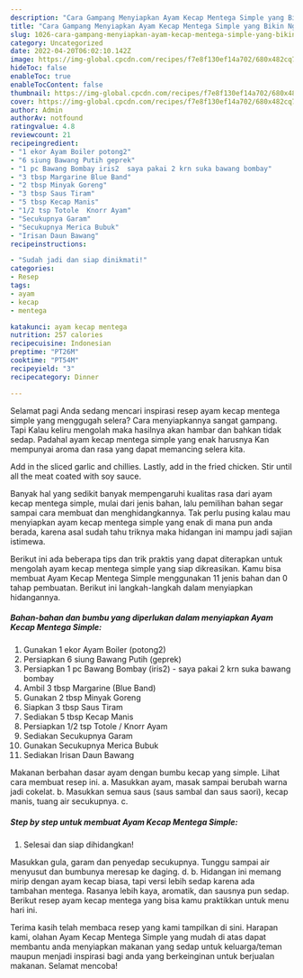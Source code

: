 ```yaml
---
description: "Cara Gampang Menyiapkan Ayam Kecap Mentega Simple yang Bikin Ngiler, Buat Buka Puasa}"
title: "Cara Gampang Menyiapkan Ayam Kecap Mentega Simple yang Bikin Ngiler, Buat Buka Puasa}"
slug: 1026-cara-gampang-menyiapkan-ayam-kecap-mentega-simple-yang-bikin-ngiler-buat-buka-puasa
category: Uncategorized
date: 2022-04-20T06:02:10.142Z
image: https://img-global.cpcdn.com/recipes/f7e8f130ef14a702/680x482cq70/ayam-kecap-mentega-simple-foto-resep-utama.jpg
hideToc: false
enableToc: true
enableTocContent: false
thumbnail: https://img-global.cpcdn.com/recipes/f7e8f130ef14a702/680x482cq70/ayam-kecap-mentega-simple-foto-resep-utama.jpg
cover: https://img-global.cpcdn.com/recipes/f7e8f130ef14a702/680x482cq70/ayam-kecap-mentega-simple-foto-resep-utama.jpg
author: Admin
authorAv: notfound
ratingvalue: 4.8
reviewcount: 21
recipeingredient:
- "1 ekor Ayam Boiler potong2"
- "6 siung Bawang Putih geprek"
- "1 pc Bawang Bombay iris2  saya pakai 2 krn suka bawang bombay"
- "3 tbsp Margarine Blue Band"
- "2 tbsp Minyak Goreng"
- "3 tbsp Saus Tiram"
- "5 tbsp Kecap Manis"
- "1/2 tsp Totole  Knorr Ayam"
- "Secukupnya Garam"
- "Secukupnya Merica Bubuk"
- "Irisan Daun Bawang"
recipeinstructions:

- "Sudah jadi dan siap dinikmati!"
categories:
- Resep
tags:
- ayam
- kecap
- mentega

katakunci: ayam kecap mentega 
nutrition: 257 calories
recipecuisine: Indonesian
preptime: "PT26M"
cooktime: "PT54M"
recipeyield: "3"
recipecategory: Dinner

---
```



Selamat pagi Anda sedang mencari inspirasi resep ayam kecap mentega simple yang menggugah selera? Cara menyiapkannya sangat gampang. Tapi Kalau keliru mengolah maka hasilnya akan hambar dan bahkan tidak sedap. Padahal ayam kecap mentega simple yang enak harusnya Kan mempunyai aroma dan rasa yang dapat memancing selera kita.


Add in the sliced garlic and chillies. Lastly, add in the fried chicken. Stir until all the meat coated with soy sauce.

Banyak hal yang sedikit banyak mempengaruhi kualitas rasa dari ayam kecap mentega simple, mulai dari jenis bahan, lalu pemilihan bahan segar sampai cara membuat dan menghidangkannya. Tak perlu pusing kalau mau menyiapkan ayam kecap mentega simple yang enak di mana pun anda berada, karena asal sudah tahu triknya maka hidangan ini mampu jadi sajian istimewa.


Berikut ini ada beberapa tips dan trik praktis yang dapat diterapkan untuk mengolah ayam kecap mentega simple yang siap dikreasikan. Kamu bisa membuat Ayam Kecap Mentega Simple menggunakan 11 jenis bahan dan 0 tahap pembuatan. Berikut ini langkah-langkah dalam menyiapkan hidangannya.

<!--inarticleads1-->

##### Bahan-bahan dan bumbu yang diperlukan dalam menyiapkan Ayam Kecap Mentega Simple:

1. Gunakan 1 ekor Ayam Boiler (potong2)
1. Persiapkan 6 siung Bawang Putih (geprek)
1. Persiapkan 1 pc Bawang Bombay (iris2) - saya pakai 2 krn suka bawang bombay
1. Ambil 3 tbsp Margarine (Blue Band)
1. Gunakan 2 tbsp Minyak Goreng
1. Siapkan 3 tbsp Saus Tiram
1. Sediakan 5 tbsp Kecap Manis
1. Persiapkan 1/2 tsp Totole / Knorr Ayam
1. Sediakan Secukupnya Garam
1. Gunakan Secukupnya Merica Bubuk
1. Sediakan Irisan Daun Bawang


Makanan berbahan dasar ayam dengan bumbu kecap yang simple. Lihat cara membuat resep ini. a. Masukkan ayam, masak sampai berubah warna jadi cokelat. b. Masukkan semua saus (saus sambal dan saus saori), kecap manis, tuang air secukupnya. c. 

<!--inarticleads2-->

##### Step by step untuk membuat Ayam Kecap Mentega Simple:


1. Selesai dan siap dihidangkan!

Masukkan gula, garam dan penyedap secukupnya. Tunggu sampai air menyusut dan bumbunya meresap ke daging. d. b. Hidangan ini memang mirip dengan ayam kecap biasa, tapi versi lebih sedap karena ada tambahan mentega. Rasanya lebih kaya, aromatik, dan sausnya pun sedap. Berikut resep ayam kecap mentega yang bisa kamu praktikkan untuk menu hari ini. 

Terima kasih telah membaca resep yang kami tampilkan di sini. Harapan kami, olahan Ayam Kecap Mentega Simple yang mudah di atas dapat membantu anda menyiapkan makanan yang sedap untuk keluarga/teman maupun menjadi inspirasi bagi anda yang berkeinginan untuk berjualan makanan. Selamat mencoba!
